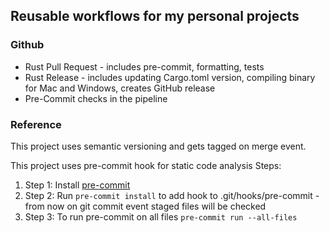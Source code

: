 ## Reusable workflows for my personal projects

### Github
- Rust Pull Request - includes pre-commit, formatting, tests
- Rust Release - includes updating Cargo.toml version, compiling binary for Mac and Windows, creates GitHub release
- Pre-Commit checks in the pipeline

### Reference
This project uses semantic versioning and gets tagged on merge event.

This project uses pre-commit hook for static code analysis
Steps:
1. Step 1: Install [pre-commit]()
2. Step 2: Run `pre-commit install` to add hook to .git/hooks/pre-commit - from now on git commit event staged files will be checked
3. Step 3: To run pre-commit on all files `pre-commit run --all-files`
